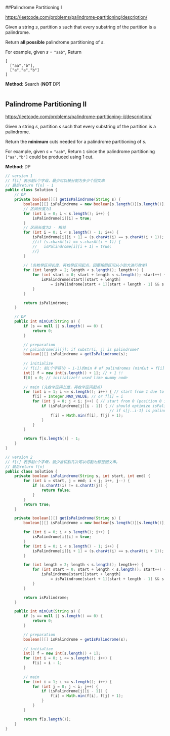 ##Palindrome Partitioning I

https://leetcode.com/problems/palindrome-partitioning/description/

Given a string *s*, partition *s* such that every substring of the partition is a palindrome.

Return **all possible** palindrome partitioning of *s*.

For example, given *s* = `"aab"`,
Return

```
[
  ["aa","b"],
  ["a","a","b"]
]
```





**Method**: Search (**NOT** DP)

```java

```







## Palindrome Partitioning II

https://leetcode.com/problems/palindrome-partitioning-ii/description/

Given a string *s*, partition *s* such that every substring of the partition is a palindrome.

Return the **minimum** cuts needed for a palindrome partitioning of *s*.

For example, given *s* = `"aab"`,
Return `1` since the palindrome partitioning `["aa","b"]` could be produced using 1 cut.



**Method**: DP

```java
// version 1
// f[i] 表示前i个字母，最少可以被分割为多少个回文串
// 最后return f[n] - 1
public class Solution {
    // DP
    private boolean[][] getIsPalindrome(String s) {
        boolean[][] isPalindrome = new boolean[s.length()][s.length()];
		// 区间长度为1
        for (int i = 0; i < s.length(); i++) {
            isPalindrome[i][i] = true;
        }
      	// 区间长度为2 - 相邻
        for (int i = 0; i < s.length() - 1; i++) {
            isPalindrome[i][i + 1] = (s.charAt(i) == s.charAt(i + 1));
            //if (s.charAt(i) == s.charAt(i + 1)) {
            //   isPalindrome[i][i + 1] = true;    
            //}
        }
		
        // (先枚举区间长度，再枚举区间起点，因要按照区间从小到大进行枚举) 
        for (int length = 2; length < s.length(); length++) {
            for (int start = 0; start + length < s.length(); start++) {
                isPalindrome[start][start + length]
                    = isPalindrome[start + 1][start + length - 1] && s.charAt(start) == s.charAt(start + length);
            }
        }

        return isPalindrome;
    }

    // DP
    public int minCut(String s) {
        if (s == null || s.length() == 0) {
            return 0;
        }

        // preparation
        // palindrome[i][j]: if substr(i, j) is palindrome?
        boolean[][] isPalindrome = getIsPalindrome(s);
        
        // initialize
        // f[i]: 前i个字符(0 ~ i-1)的min # of palindromes (minCut = f[i] - 1)
        int[] f = new int[s.length() + 1]; // + 1 !!
        f[0] = 0; // initialize!! used like dummy node
        
        // main (先枚举区间长度，再枚举区间起点)
        for (int i = 1; i <= s.length(); i++) { // start from 1 due to 0 dummy
            f[i] = Integer.MAX_VALUE; // or f[i] = i
            for (int j = 0; j < i; j++) { // start from 0 (position 0 is not dummy)
                if (isPalindrome[j][i - 1]) { // should optimize isPalindrome
                   							  // if s[j..i-1] is palindrome
                    f[i] = Math.min(f[i], f[j] + 1);
                }
            }
        }

        return f[s.length()] - 1;
    }
}

// version 2
// f[i] 表示前i个字母，最少被切割几次可以切割为都是回文串。
// 最后return f[n]
public class Solution {
    private boolean isPalindrome(String s, int start, int end) {
        for (int i = start, j = end; i < j; i++, j--) {
            if (s.charAt(i) != s.charAt(j)) {
                return false;
            }
        }
        return true;
    }

    private boolean[][] getIsPalindrome(String s) {
        boolean[][] isPalindrome = new boolean[s.length()][s.length()];

        for (int i = 0; i < s.length(); i++) {
            isPalindrome[i][i] = true;
        }
        for (int i = 0; i < s.length() - 1; i++) {
            isPalindrome[i][i + 1] = (s.charAt(i) == s.charAt(i + 1));
        }

        for (int length = 2; length < s.length(); length++) {
            for (int start = 0; start + length < s.length(); start++) {
                isPalindrome[start][start + length]
                    = isPalindrome[start + 1][start + length - 1] && s.charAt(start) == s.charAt(start + length);
            }
        }

        return isPalindrome;
    }

    public int minCut(String s) {
        if (s == null || s.length() == 0) {
            return 0;
        }

        // preparation
        boolean[][] isPalindrome = getIsPalindrome(s);
        
        // initialize
        int[] f = new int[s.length() + 1];
        for (int i = 0; i <= s.length(); i++) {
            f[i] = i - 1;
        }
        
        // main
        for (int i = 1; i <= s.length(); i++) {
            for (int j = 0; j < i; j++) {
                if (isPalindrome[j][i - 1]) {
                    f[i] = Math.min(f[i], f[j] + 1);
                }
            }
        }

        return f[s.length()];
    }
}
```

